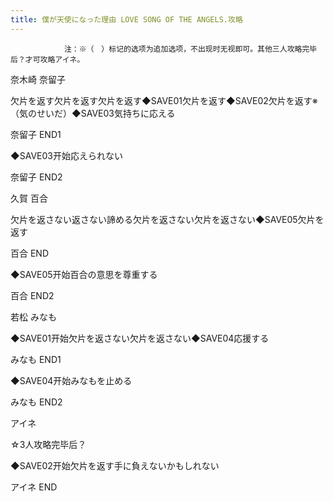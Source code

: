 ```yaml
---
title: 僕が天使になった理由 LOVE SONG OF THE ANGELS.攻略
---
```


                注：※（　）标记的选项为追加选项，不出现时无视即可。其他三人攻略完毕后？才可攻略アイネ。

奈木崎 奈留子

欠片を返す欠片を返す欠片を返す◆SAVE01欠片を返す◆SAVE02欠片を返す※（気のせいだ）◆SAVE03気持ちに応える

奈留子 END1

◆SAVE03开始応えられない

奈留子 END2

久賀 百合

欠片を返さない返さない諦める欠片を返さない欠片を返さない◆SAVE05欠片を返す

百合 END

◆SAVE05开始百合の意思を尊重する

百合 END2

若松 みなも

◆SAVE01开始欠片を返さない欠片を返さない◆SAVE04応援する

みなも END1

◆SAVE04开始みなもを止める

みなも END2

アイネ

☆3人攻略完毕后？

◆SAVE02开始欠片を返す手に負えないかもしれない

アイネ END
              
